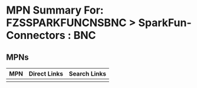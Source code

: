 



# MPN Summary For: FZSSPARKFUNCNSBNC > SparkFun-Connectors : BNC

## MPNs
  

|MPN|Direct Links|Search Links|
| :--- | :--- | :--- |
||||
